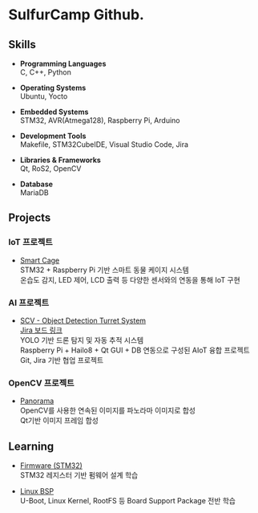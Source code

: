 # SulfurCamp Github.

## Skills

- **Programming Languages**  
  C, C++, Python

- **Operating Systems**  
  Ubuntu, Yocto

- **Embedded Systems**  
  STM32, AVR(Atmega128), Raspberry Pi, Arduino

- **Development Tools**  
  Makefile, STM32CubeIDE, Visual Studio Code, Jira

- **Libraries & Frameworks**  
  Qt, RoS2, OpenCV

- **Database**  
  MariaDB

## Projects

### IoT 프로젝트

- [Smart Cage](https://github.com/SulfurCamp/Intel_Mini_Project_SmartCage)  
  STM32 + Raspberry Pi 기반 스마트 동물 케이지 시스템  
  온습도 감지, LED 제어, LCD 출력 등 다양한 센서와의 연동을 통해 IoT 구현

### AI 프로젝트

- [SCV - Object Detection Turret System](https://github.com/SulfurCamp/Intel_AI_Project_Team02)  
  [Jira 보드 링크](https://home.atlassian.com/o/c871a24b-3c2e-4a9f-863c-7ab77b64a318/people/team/261c3b8a-26f6-4cbc-9b92-d9e4f76c956c?cloudId=05a59967-5146-4d49-800b-6d511c848448)  
  YOLO 기반 드론 탐지 및 자동 추적 시스템  
  Raspberry Pi + Hailo8 + Qt GUI + DB 연동으로 구성된 AIoT 융합 프로젝트  
  Git, Jira 기반 협업 프로젝트  
  

### OpenCV 프로젝트
- [Panorama](https://github.com/SulfurCamp/Intel_OpenCV_Project_Team2)  
  OpenCV를 사용한 연속된 이미지를 파노라마 이미지로 합성  
  Qt기반 이미지 프레임 합성  
  

## Learning

- [Firmware (STM32)](https://github.com/jeong7231/intel7_review_study/tree/SulfurCamp/2nd_week/SulfurCamp)  
  STM32 레지스터 기반 펌웨어 설계 학습

- [Linux BSP](https://github.com/jeong7231/linux_bsp/tree/main)  
  U-Boot, Linux Kernel, RootFS 등 Board Support Package 전반 학습
